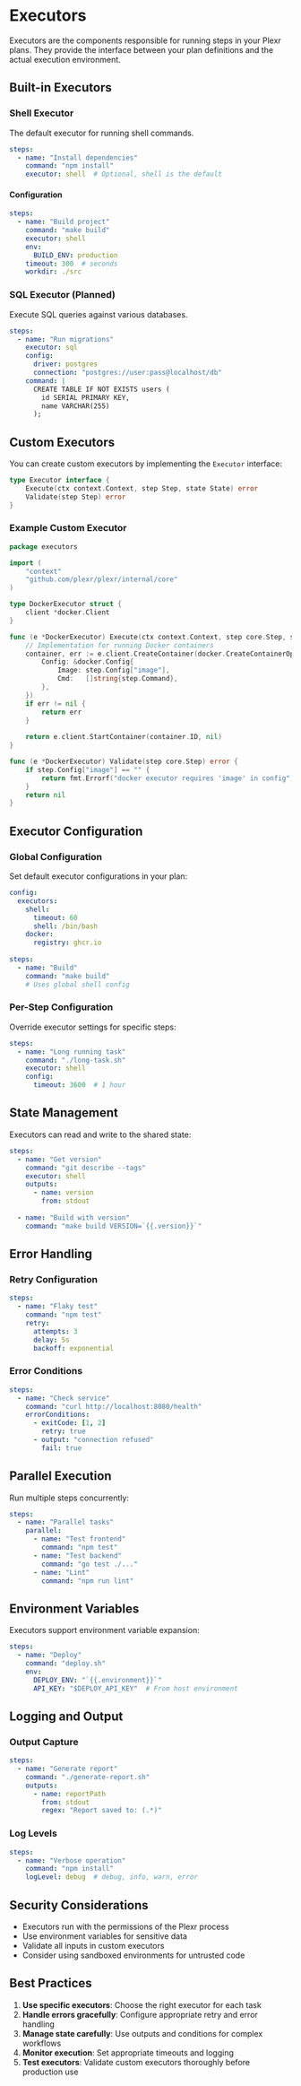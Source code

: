# Executors

Executors are the components responsible for running steps in your Plexr plans. They provide the interface between your plan definitions and the actual execution environment.

## Built-in Executors

### Shell Executor

The default executor for running shell commands.

```yaml
steps:
  - name: "Install dependencies"
    command: "npm install"
    executor: shell  # Optional, shell is the default
```

#### Configuration

```yaml
steps:
  - name: "Build project"
    command: "make build"
    executor: shell
    env:
      BUILD_ENV: production
    timeout: 300  # seconds
    workdir: ./src
```

### SQL Executor (Planned)

Execute SQL queries against various databases.

```yaml
steps:
  - name: "Run migrations"
    executor: sql
    config:
      driver: postgres
      connection: "postgres://user:pass@localhost/db"
    command: |
      CREATE TABLE IF NOT EXISTS users (
        id SERIAL PRIMARY KEY,
        name VARCHAR(255)
      );
```

## Custom Executors

You can create custom executors by implementing the `Executor` interface:

```go
type Executor interface {
    Execute(ctx context.Context, step Step, state State) error
    Validate(step Step) error
}
```

### Example Custom Executor

```go
package executors

import (
    "context"
    "github.com/plexr/plexr/internal/core"
)

type DockerExecutor struct {
    client *docker.Client
}

func (e *DockerExecutor) Execute(ctx context.Context, step core.Step, state core.State) error {
    // Implementation for running Docker containers
    container, err := e.client.CreateContainer(docker.CreateContainerOptions{
        Config: &docker.Config{
            Image: step.Config["image"],
            Cmd:   []string{step.Command},
        },
    })
    if err != nil {
        return err
    }
    
    return e.client.StartContainer(container.ID, nil)
}

func (e *DockerExecutor) Validate(step core.Step) error {
    if step.Config["image"] == "" {
        return fmt.Errorf("docker executor requires 'image' in config")
    }
    return nil
}
```

## Executor Configuration

### Global Configuration

Set default executor configurations in your plan:

```yaml
config:
  executors:
    shell:
      timeout: 60
      shell: /bin/bash
    docker:
      registry: ghcr.io
      
steps:
  - name: "Build"
    command: "make build"
    # Uses global shell config
```

### Per-Step Configuration

Override executor settings for specific steps:

```yaml
steps:
  - name: "Long running task"
    command: "./long-task.sh"
    executor: shell
    config:
      timeout: 3600  # 1 hour
```

## State Management

Executors can read and write to the shared state:

```yaml
steps:
  - name: "Get version"
    command: "git describe --tags"
    executor: shell
    outputs:
      - name: version
        from: stdout
        
  - name: "Build with version"
    command: "make build VERSION=`{{.version}}`"
```

## Error Handling

### Retry Configuration

```yaml
steps:
  - name: "Flaky test"
    command: "npm test"
    retry:
      attempts: 3
      delay: 5s
      backoff: exponential
```

### Error Conditions

```yaml
steps:
  - name: "Check service"
    command: "curl http://localhost:8080/health"
    errorConditions:
      - exitCode: [1, 2]
        retry: true
      - output: "connection refused"
        fail: true
```

## Parallel Execution

Run multiple steps concurrently:

```yaml
steps:
  - name: "Parallel tasks"
    parallel:
      - name: "Test frontend"
        command: "npm test"
      - name: "Test backend"
        command: "go test ./..."
      - name: "Lint"
        command: "npm run lint"
```

## Environment Variables

Executors support environment variable expansion:

```yaml
steps:
  - name: "Deploy"
    command: "deploy.sh"
    env:
      DEPLOY_ENV: "`{{.environment}}`"
      API_KEY: "$DEPLOY_API_KEY"  # From host environment
```

## Logging and Output

### Output Capture

```yaml
steps:
  - name: "Generate report"
    command: "./generate-report.sh"
    outputs:
      - name: reportPath
        from: stdout
        regex: "Report saved to: (.*)"
```

### Log Levels

```yaml
steps:
  - name: "Verbose operation"
    command: "npm install"
    logLevel: debug  # debug, info, warn, error
```

## Security Considerations

- Executors run with the permissions of the Plexr process
- Use environment variables for sensitive data
- Validate all inputs in custom executors
- Consider using sandboxed environments for untrusted code

## Best Practices

1. **Use specific executors**: Choose the right executor for each task
2. **Handle errors gracefully**: Configure appropriate retry and error handling
3. **Manage state carefully**: Use outputs and conditions for complex workflows
4. **Monitor execution**: Set appropriate timeouts and logging
5. **Test executors**: Validate custom executors thoroughly before production use